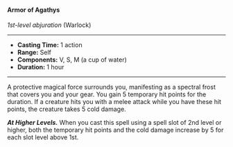 #### Armor of Agathys
*1st-level abjuration* (Warlock)
___
- **Casting Time:** 1 action
- **Range:** Self
- **Components:** V, S, M (a cup of water)
- **Duration:** 1 hour
---
A protective magical force surrounds you, manifesting as a spectral frost that covers you and your gear. You gain 5 temporary hit points for the duration. If a creature hits you with a melee attack while you have these hit points, the creature takes 5 cold damage.

***At Higher Levels.*** When you cast this spell using a spell slot of 2nd level or higher, both the temporary hit points and the cold damage increase by 5 for each slot level above 1st.